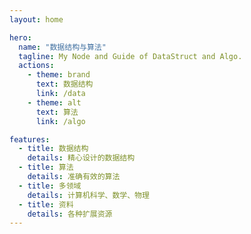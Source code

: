 ```yaml
---
layout: home

hero:
  name: "数据结构与算法"
  tagline: My Node and Guide of DataStruct and Algo.
  actions:
    - theme: brand
      text: 数据结构
      link: /data
    - theme: alt
      text: 算法
      link: /algo

features:
  - title: 数据结构
    details: 精心设计的数据结构
  - title: 算法
    details: 准确有效的算法
  - title: 多领域
    details: 计算机科学、数学、物理
  - title: 资料
    details: 各种扩展资源
---
```

